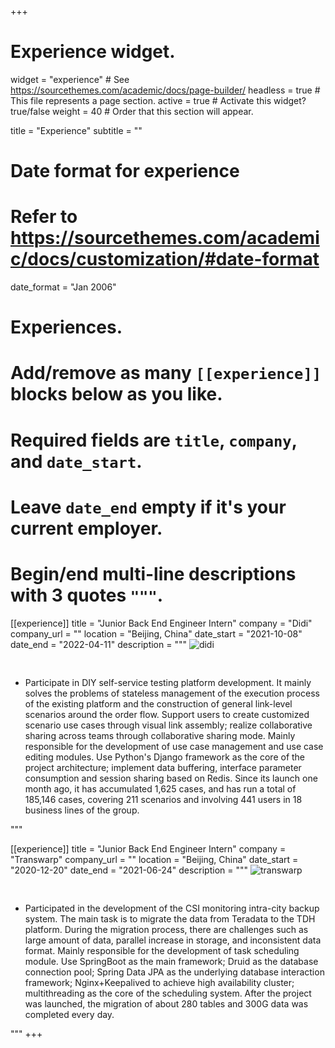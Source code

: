 +++
# Experience widget.
widget = "experience"  # See https://sourcethemes.com/academic/docs/page-builder/
headless = true  # This file represents a page section.
active = true  # Activate this widget? true/false
weight = 40  # Order that this section will appear.

title = "Experience"
subtitle = ""

# Date format for experience
#   Refer to https://sourcethemes.com/academic/docs/customization/#date-format
date_format = "Jan 2006"

# Experiences.
#   Add/remove as many `[[experience]]` blocks below as you like.
#   Required fields are `title`, `company`, and `date_start`.
#   Leave `date_end` empty if it's your current employer.
#   Begin/end multi-line descriptions with 3 quotes `"""`.
[[experience]]
  title = "Junior Back End Engineer Intern"
  company = "Didi"
  company_url = ""
  location = "Beijing, China"
  date_start = "2021-10-08"
  date_end = "2022-04-11"
  description = """
<img data-src="https://notebook.ricear.com/media/202204/2022-04-13_1546480.1872999721663492.png" alt="didi" style="padding-bottom: 30px;" class="lazyload">

- Participate in DIY self-service testing platform development. It mainly solves the problems of stateless management of the execution process of the existing platform and the construction of general link-level scenarios around the order flow. Support users to create customized scenario use cases through visual link assembly; realize collaborative sharing across teams through collaborative sharing mode. Mainly responsible for the development of use case management and use case editing modules. Use Python's Django framework as the core of the project architecture; implement data buffering, interface parameter consumption and session sharing based on Redis. Since its launch one month ago, it has accumulated 1,625 cases, and has run a total of 185,146 cases, covering 211 scenarios and involving 441 users in 18 business lines of the group.

"""

[[experience]]
  title = "Junior Back End Engineer Intern"
  company = "Transwarp"
  company_url = ""
  location = "Beijing, China"
  date_start = "2020-12-20"
  date_end = "2021-06-24"
  description = """
<img data-src="https://notebook.ricear.com/media/202107/2021-07-24_102733.png" alt="transwarp" style="padding-bottom: 30px;" class="lazyload">

-	Participated in the development of the CSI monitoring intra-city backup system. The main task is to migrate the data from Teradata to the TDH platform. During the migration process, there are challenges such as large amount of data, parallel increase in storage, and inconsistent data format. Mainly responsible for the development of task scheduling module. Use SpringBoot as the main framework; Druid as the database connection pool; Spring Data JPA as the underlying database interaction framework; Nginx+Keepalived to achieve high availability cluster; multithreading as the core of the scheduling system. After the project was launched, the migration of about 280 tables and 300G data was completed every day.

"""
+++
